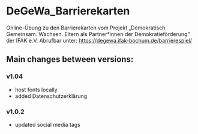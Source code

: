 # DeGeWa_Barrierekarten

Online-Übung zu den Barrierekarten vom Projekt „Demokratisch. Gemeinsam. Wachsen. Eltern als Partner*innen der Demokratieförderung“ der IFAK e.V.
Abrufbar unter: https://degewa.ifak-bochum.de/barrierespiel/


## Main changes between versions:

### v1.04
* host fonts locally
* added Datenschutzerklärung

### v1.0.2
* updated social media tags
